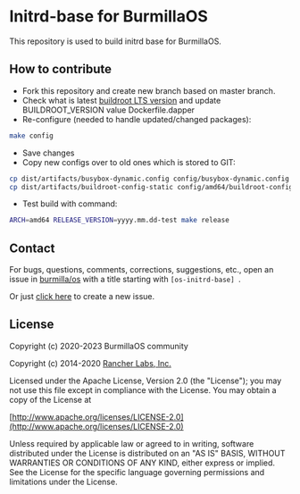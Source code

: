 # Initrd-base for BurmillaOS
This repository is used to build initrd base for BurmillaOS.

## How to contribute
- Fork this repository and create new branch based on master branch.
- Check what is latest [buildroot LTS version](https://buildroot.org/download.html) and update BUILDROOT_VERSION value Dockerfile.dapper
- Re-configure (needed to handle updated/changed packages):
```bash
make config
```
- Save changes
- Copy new configs over to old ones which is stored to GIT:
```bash
cp dist/artifacts/busybox-dynamic.config config/busybox-dynamic.config
cp dist/artifacts/buildroot-config-static config/amd64/buildroot-config-static
```
- Test build with command:
```bash
ARCH=amd64 RELEASE_VERSION=yyyy.mm.dd-test make release
```

## Contact
For bugs, questions, comments, corrections, suggestions, etc., open an issue in
 [burmilla/os](//github.com/burmilla/os/issues) with a title starting with `[os-initrd-base] `.

Or just [click here](//github.com/burmilla/os/issues/new?title=%5Bos-initrd-base%5D%20) to create a new issue.


## License
Copyright (c) 2020-2023 BurmillaOS community

Copyright (c) 2014-2020 [Rancher Labs, Inc.](http://rancher.com)

Licensed under the Apache License, Version 2.0 (the "License");
you may not use this file except in compliance with the License.
You may obtain a copy of the License at

[http://www.apache.org/licenses/LICENSE-2.0](http://www.apache.org/licenses/LICENSE-2.0)

Unless required by applicable law or agreed to in writing, software
distributed under the License is distributed on an "AS IS" BASIS,
WITHOUT WARRANTIES OR CONDITIONS OF ANY KIND, either express or implied.
See the License for the specific language governing permissions and
limitations under the License.
